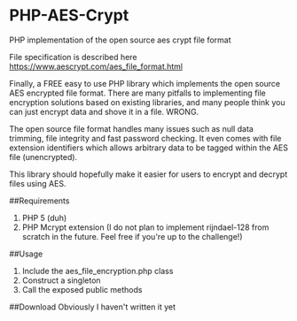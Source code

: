 PHP-AES-Crypt
=============

PHP implementation of the open source aes crypt file format

File specification is described here
https://www.aescrypt.com/aes_file_format.html

Finally, a FREE easy to use PHP library which implements the open source AES encrypted file format.  There are many pitfalls to implementing file encryption solutions based on existing libraries, and many people think you can just encrypt data and shove it in a file.  WRONG.

The open source file format handles many issues such as null data trimming, file integrity and fast password checking.  It even comes with file extension identifiers which allows arbitrary data to be tagged within the AES file (unencrypted).

This library should hopefully make it easier for users to encrypt and decrypt files using AES.

##Requirements
1. PHP 5 (duh)
2. PHP Mcrypt extension (I do not plan to implement rijndael-128 from scratch in the future.  Feel free if you're up to the challenge!)

##Usage
1. Include the aes_file_encryption.php class
2. Construct a singleton
3. Call the exposed public methods

##Download
Obviously I haven't written it yet

